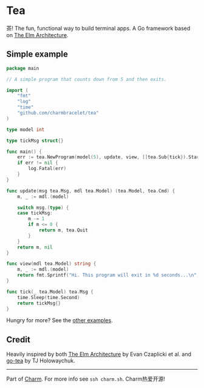 # Tea

茶! The fun, functional way to build terminal apps. A Go framework based on
[The Elm Architecture][elm].

## Simple example

```go
package main

// A simple program that counts down from 5 and then exits.

import (
	"fmt"
	"log"
	"time"
	"github.com/charmbracelet/tea"
)

type model int

type tickMsg struct{}

func main() {
	err := tea.NewProgram(model(5), update, view, []tea.Sub{tick}).Start()
	if err != nil {
		log.Fatal(err)
	}
}

func update(msg tea.Msg, mdl tea.Model) (tea.Model, tea.Cmd) {
	m, _ := mdl.(model)

	switch msg.(type) {
	case tickMsg:
		m -= 1
		if m <= 0 {
			return m, tea.Quit
		}
	}
	return m, nil
}

func view(mdl tea.Model) string {
	m, _ := mdl.(model)
	return fmt.Sprintf("Hi. This program will exit in %d seconds...\n", m)
}

func tick(_ tea.Model) tea.Msg {
	time.Sleep(time.Second)
	return tickMsg{}
}
```

Hungry for more? See the [other examples][examples].

[examples]: https://github.com/charmbracelet/tea/examples

## Credit

Heavily inspired by both [The Elm Architecture][elm] by Evan Czaplicki et al.
and [go-tea][gotea] by TJ Holowaychuk.

[elm]: https://guide.elm-lang.org/architecture/
[gotea]: https://github.com/tj/go-tea

***

Part of [Charm](https://charm.sh). For more info see `ssh charm.sh`. Charm热爱开源!
